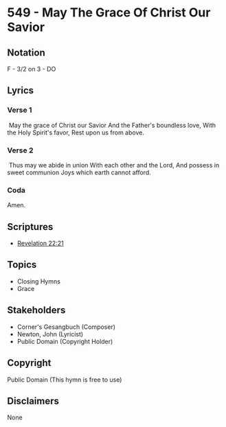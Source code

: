 # 549 - May The Grace Of Christ Our Savior

## Notation

F - 3/2 on 3 - DO

## Lyrics

### Verse 1

 May  the grace  of Christ our Savior And the Father's boundless love, With the Holy Spirit's favor, Rest upon us from above.

### Verse 2

 Thus may we abide in union With each other and the Lord, And possess in sweet communion Joys which earth cannot afford. 

### Coda

Amen. 


## Scriptures

- [Revelation 22:21](https://www.biblegateway.com/passage/?search=Revelation%2022%3A21)

## Topics

- Closing Hymns
- Grace

## Stakeholders

- Corner's Gesangbuch (Composer)
- Newton, John (Lyricist)
- Public Domain (Copyright Holder)

## Copyright

Public Domain
(This hymn is free to use)

## Disclaimers

None

